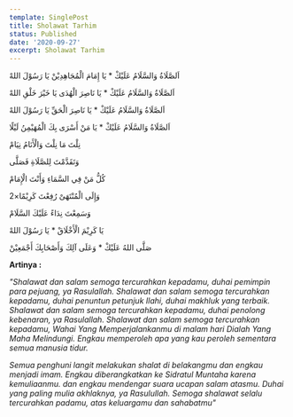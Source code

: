 ```yaml
---
template: SinglePost
title: Sholawat Tarhim
status: Published
date: '2020-09-27'
excerpt: Sholawat Tarhim
---
```

اَلصَّلَاةُ وَالسَّلَامُ عَلَيْكْ * يَا إِمَامَ الْمُجَاهِدِيْنْ يَا رَسُوْلَ اللهْ  

اَلصَّلَاةُ وَالسَّلَامُ عَلَيْكْ * يَا نَاصِرَ الْهُدَى يَا خَيْرَ خَلْقِ اللهْ  

اَلصَّلَاةُ وَالسَّلَامُ عَلَيْكْ * يَا نَاصِرَ الْحَقِّ يَا رَسُوْلَ اللهْ  

اَلصَّلَاةُ وَالسَّلَامُ عَلَيْكْ * يَا مَنْ أَسْرَى بِكَ الْمُهَيْمِنُ لَيْلًا  

نِلْتَ مَا نِلْتَ وَالْأَنَامُ نِيَامْ  

وَتَقَدَّمْتَ لِلصَّلَاةِ فَصَلَّى  

كُلُّ مَنْ فِي السَّمَاءِ وَأَنْتَ الْإِمَامْ  

وَإِلَى الْمُنْتَهَىْ رُفِعْتَ كَرِيْمًا×2

وَسَمِعْتَ نِدَاءً عَلَيْكَ السَّلَامْ  

يَا كَرِيْمَ الْأَخْلَاقْ * يَا رَسُوْلَ اللهْ  

صَلَّى اللهُ عَلَيْكْ * وَعَلَى آلِكَ وَأَصْحَابِكَ أَجْمَعِيْنْ  

**Artinya :**  

_"Shalawat dan salam semoga tercurahkan kepadamu,
duhai pemimpin para pejuang, ya Rasulallah.
Shalawat dan salam semoga tercurahkan kepadamu,
duhai penuntun petunjuk Ilahi, duhai makhluk yang terbaik.
Shalawat dan salam semoga tercurahkan kepadamu,
duhai penolong kebenaran, ya Rasulallah.
Shalawat dan salam semoga tercurahkan kepadamu,
Wahai Yang Memperjalankanmu di malam hari Dialah Yang Maha Melindungi.
Engkau memperoleh apa yang kau peroleh sementara semua manusia tidur._

_Semua penghuni langit melakukan shalat di belakangmu dan engkau menjadi imam. Engkau diberangkatkan ke Sidratul Muntaha karena kemuliaanmu.
dan engkau mendengar suara ucapan salam atasmu.
Duhai yang paling mulia akhlaknya, ya Rasulullah.
Semoga shalawat selalu tercurahkan padamu,
atas keluargamu dan sahabatmu"_
